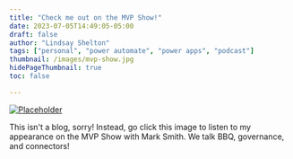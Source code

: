 ```yaml
---
title: "Check me out on the MVP Show!"
date: 2023-07-05T14:49:05-05:00
draft: false
author: "Lindsay Shelton"
tags: ["personal", "power automate", "power apps", "podcast"]
thumbnail: /images/mvp-show.jpg
hidePageThumbnail: true
toc: false

---
```


<a href="https://podcast.nz365guy.com/lindsay-shelton-on-the-mvp-show/">![Placeholder](/images/mvp-show.jpg)</a>

This isn't a blog, sorry!  Instead, go click this image to listen to my appearance on the MVP Show with Mark Smith.  We talk BBQ, governance, and connectors!

<!-- Google tag (gtag.js) -->
<script async src="https://www.googletagmanager.com/gtag/js?id=G-CN3PDT3T20"></script>
<script>
  window.dataLayer = window.dataLayer || [];
  function gtag(){dataLayer.push(arguments);}
  gtag('js', new Date());

  gtag('config', 'G-CN3PDT3T20');
</script>